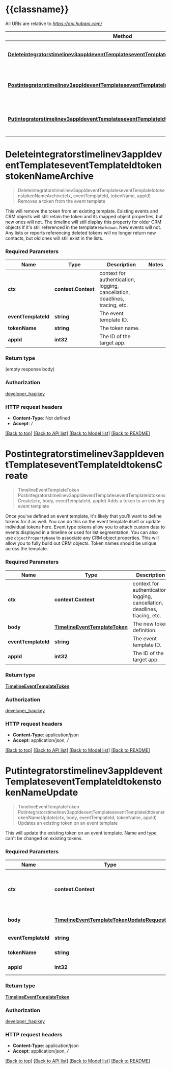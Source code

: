 # {{classname}}

All URIs are relative to *https://api.hubapi.com/*

Method | HTTP request | Description
------------- | ------------- | -------------
[**Deleteintegratorstimelinev3appIdeventTemplateseventTemplateIdtokenstokenNameArchive**](TokensApi.md#Deleteintegratorstimelinev3appIdeventTemplateseventTemplateIdtokenstokenNameArchive) | **Delete** /crm/v3/timeline/{appId}/event-templates/{eventTemplateId}/tokens/{tokenName} | Removes a token from the event template
[**Postintegratorstimelinev3appIdeventTemplateseventTemplateIdtokensCreate**](TokensApi.md#Postintegratorstimelinev3appIdeventTemplateseventTemplateIdtokensCreate) | **Post** /crm/v3/timeline/{appId}/event-templates/{eventTemplateId}/tokens | Adds a token to an existing event template
[**Putintegratorstimelinev3appIdeventTemplateseventTemplateIdtokenstokenNameUpdate**](TokensApi.md#Putintegratorstimelinev3appIdeventTemplateseventTemplateIdtokenstokenNameUpdate) | **Put** /crm/v3/timeline/{appId}/event-templates/{eventTemplateId}/tokens/{tokenName} | Updates an existing token on an event template

# **Deleteintegratorstimelinev3appIdeventTemplateseventTemplateIdtokenstokenNameArchive**
> Deleteintegratorstimelinev3appIdeventTemplateseventTemplateIdtokenstokenNameArchive(ctx, eventTemplateId, tokenName, appId)
Removes a token from the event template

This will remove the token from an existing template. Existing events and CRM objects will still retain the token and its mapped object properties, but new ones will not.  The timeline will still display this property for older CRM objects if it's still referenced in the template `Markdown`. New events will not.  Any lists or reports referencing deleted tokens will no longer return new contacts, but old ones will still exist in the lists.

### Required Parameters

Name | Type | Description  | Notes
------------- | ------------- | ------------- | -------------
 **ctx** | **context.Context** | context for authentication, logging, cancellation, deadlines, tracing, etc.
  **eventTemplateId** | **string**| The event template ID. | 
  **tokenName** | **string**| The token name. | 
  **appId** | **int32**| The ID of the target app. | 

### Return type

 (empty response body)

### Authorization

[developer_hapikey](../README.md#developer_hapikey)

### HTTP request headers

 - **Content-Type**: Not defined
 - **Accept**: */*

[[Back to top]](#) [[Back to API list]](../README.md#documentation-for-api-endpoints) [[Back to Model list]](../README.md#documentation-for-models) [[Back to README]](../README.md)

# **Postintegratorstimelinev3appIdeventTemplateseventTemplateIdtokensCreate**
> TimelineEventTemplateToken Postintegratorstimelinev3appIdeventTemplateseventTemplateIdtokensCreate(ctx, body, eventTemplateId, appId)
Adds a token to an existing event template

Once you've defined an event template, it's likely that you'll want to define tokens for it as well. You can do this on the event template itself or update individual tokens here.  Event type tokens allow you to attach custom data to events displayed in a timeline or used for list segmentation.  You can also use `objectPropertyName` to associate any CRM object properties. This will allow you to fully build out CRM objects.  Token names should be unique across the template.

### Required Parameters

Name | Type | Description  | Notes
------------- | ------------- | ------------- | -------------
 **ctx** | **context.Context** | context for authentication, logging, cancellation, deadlines, tracing, etc.
  **body** | [**TimelineEventTemplateToken**](TimelineEventTemplateToken.md)| The new token definition. | 
  **eventTemplateId** | **string**| The event template ID. | 
  **appId** | **int32**| The ID of the target app. | 

### Return type

[**TimelineEventTemplateToken**](TimelineEventTemplateToken.md)

### Authorization

[developer_hapikey](../README.md#developer_hapikey)

### HTTP request headers

 - **Content-Type**: application/json
 - **Accept**: application/json, */*

[[Back to top]](#) [[Back to API list]](../README.md#documentation-for-api-endpoints) [[Back to Model list]](../README.md#documentation-for-models) [[Back to README]](../README.md)

# **Putintegratorstimelinev3appIdeventTemplateseventTemplateIdtokenstokenNameUpdate**
> TimelineEventTemplateToken Putintegratorstimelinev3appIdeventTemplateseventTemplateIdtokenstokenNameUpdate(ctx, body, eventTemplateId, tokenName, appId)
Updates an existing token on an event template

This will update the existing token on an event template. Name and type can't be changed on existing tokens.

### Required Parameters

Name | Type | Description  | Notes
------------- | ------------- | ------------- | -------------
 **ctx** | **context.Context** | context for authentication, logging, cancellation, deadlines, tracing, etc.
  **body** | [**TimelineEventTemplateTokenUpdateRequest**](TimelineEventTemplateTokenUpdateRequest.md)| The updated token definition. | 
  **eventTemplateId** | **string**| The event template ID. | 
  **tokenName** | **string**| The token name. | 
  **appId** | **int32**| The ID of the target app. | 

### Return type

[**TimelineEventTemplateToken**](TimelineEventTemplateToken.md)

### Authorization

[developer_hapikey](../README.md#developer_hapikey)

### HTTP request headers

 - **Content-Type**: application/json
 - **Accept**: application/json, */*

[[Back to top]](#) [[Back to API list]](../README.md#documentation-for-api-endpoints) [[Back to Model list]](../README.md#documentation-for-models) [[Back to README]](../README.md)

